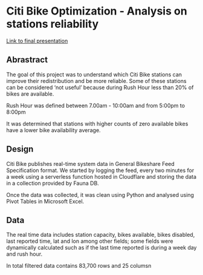 # Citi Bike Optimization - Analysis on stations reliability

[Link to final presentation](https://docs.google.com/presentation/d/1wunxrt0I8V_x03g7h9n1G0RdKat9icyoEUHyc_WEW8E/edit?usp=sharing)

## Abrastract 

The goal of this project was to understand which Citi Bike stations can improve their redistribution and be more reliable. Some of these stations can be considered ‘not useful’ because during Rush Hour less than 20% of bikes are available.

Rush Hour was defined between 7.00am - 10:00am and from 5:00pm to 8:00pm

It was determined that stations with higher counts of zero available bikes have a lower bike availability average. 

## Design 
Citi Bike publishes real-time system data in General Bikeshare Feed Specification format. We started by logging the feed, every two minutes for a week using a serverless function hosted in Cloudflare and storing the data in a collection provided by Fauna DB.

Once the data was collected, it was clean using Python and analysed using Pivot Tables in Microsoft Excel.

## Data

The real time data includes station capacity, bikes available, bikes disabled, last reported time, lat and lon among other fields; some fields were dynamically calculated such as if the last time reported is during a week day and rush hour. 

In total filtered data contains 83,700 rows and 25 columsn


